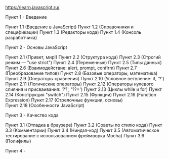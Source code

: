 https://learn.javascript.ru/

Пункт 1 - Введение 

Пункт 1.1  (Введение в JavaScript) 
Пункт 1.2 (Справочники и спецификации) 
Пункт 1.3  (Редакторы кода) 
Пункт 1.4 (Консоль разработчика)


Пункт 2 - Основы JavaScript

Пункт 2.1 (Привет, мир!) 
Пункт 2.2 (Структура кода) 
Пункт 2.3 (Строгий режим — "use strict") 
Пункт 2.4 (Переменные) 
Пункт 2.5 (Типы данных) 
Пункт 2.6 (Взаимодействие: alert, prompt, confirm) 
Пункт 2.7 (Преобразование типов) 
Пункт 2.8 (Базовые операторы, математика) 
Пункт 2.9 (Операторы сравнения) 
Пункт 2.10 (Условное ветвление: if, '?') 
Пункт 2.11 (Логические операторы)
Пункт 2.12 (Операторы нулевого слияния и присваивания: '??', '??=') 
Пункт 2.13 (Циклы while и for) 
Пункт 2.14 (Конструкция "switch") 
Пункт 2.15 (Функции)
Пункт 2.16 (Function Expression)
Пункт 2.17 (Стрелочные функции, основы)  
Пункт 2.18 (Особенности JavaScript) 

Пункт 3 - Качество кода

Пункт 3.1 (Отладка в браузере) 
Пункт 3.2 (Советы по стилю кода) 
Пункт 3.3 (Комментарии) 
Пункт 3.4 (Ниндзя-код) 
Пункт 3.5 (Автоматическое тестирование c использованием фреймворка Mocha) 
Пункт 3.6 (Полифилы)

Пункт 4 - 
